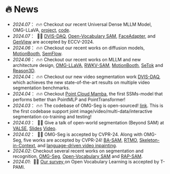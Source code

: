 # 🔥 News

[//]: # (- *2024.04*： 🔥🔥 Checkout our Mamba works. [Point Cloud Mamba]&#40;https://arxiv.org/abs/2403.00762&#41;, [MambaAD]&#40;https://arxiv.org/abs/2404.06564&#41;, and [DGMamba]&#40;https://arxiv.org/abs/2404.07794&#41;. )
[//]: # (- *2024.04*： 🔥🔥 Checkout our open-sourced codebase [ADer]&#40;https://github.com/zhangzjn/ader&#41;, which implements several state-of-the-art anomaly detection AD methods.)
- *2024.07*： 🔥🔥 Checkout our recent Universal Dense MLLM Model, OMG-LLaVA, [project](https://lxtgh.github.io/project/omg_llava/), [code](https://github.com/lxtGH/OMG-Seg/tree/main/omg_llava).
- *2024.07*： &nbsp;🎉🎉 [DVIS-DAQ](https://zhang-tao-whu.github.io/projects/DVIS_DAQ/), [Open-Vocabulary SAM](https://www.mmlab-ntu.com/project/ovsam/), [FaceAdapter](https://github.com/FaceAdapter/Face-Adapter), and [GenView](https://arxiv.org/pdf/2403.12003) are accepted by ECCV-2024.
- *2024.06*： 🔥🔥 Checkout our recent works on diffusion models, [MotionBooth](https://arxiv.org/abs/2406.17758), [SemFlow]().
- *2024.06*： 🔥🔥 Checkout our recent works on MLLM and new architecture design, [OMG-LLaVA](https://arxiv.org/abs/2406.19389), [RWKV-SAM](https://arxiv.org/abs/2406.19369), [MotionBooth](https://arxiv.org/abs/2406.17758), [SeTok](https://arxiv.org/abs/2406.05127) and [Reason3D](https://arxiv.org/abs/2405.17427).
- *2024.04*： 🔥🔥 Checkout our new video segmentation work [DVIS-DAQ](https://arxiv.org/abs/2404.00086), which achieves the new state-of-the-art results on multiple video segmentation benchmarks.
- *2024.04*： 🔥🔥 Checkout [Point Cloud Mamba](https://arxiv.org/abs/2403.00762), the first SSMs-model that performs better than PointMLP and PointTransformer!
- *2024.03*： 🔥🔥 The codebase of OMG-Seg is open-sourced! [link](https://github.com/lxtGH/OMG-Seg). This is the first codebase support joint image/video/multi-data/interactive segmentation co-training and testing!
- *2024.03*： &nbsp;🎉🎉 Give a talk of open-world segmentation (Beyond SAM) at [VALSE](http://valser.org/), [Slides](../../project/paper_local/xiangtai_valse_talk_3_20_2024.pdf) [Video](https://www.bilibili.com/video/BV1PZ421b7U7/?spm_id_from=333.337.search-card.all.click&vd_source=6bb672e5bcff6f43a998d1ba30743967).
- *2024.02*： &nbsp;🎉🎉 OMG-Seg is accepted by CVPR-24. Along with OMG-Seg, five works are accepted by CVPR-24! [BA-SAM](https://arxiv.org/abs/2401.02317), [RTMO](https://arxiv.org/abs/2312.07526), [Skeleton-in-Context](https://arxiv.org/abs/2312.03703), and [language-driven video inpainting](https://arxiv.org/abs/2401.10226). 
- *2024.02*: Checkout several recent works on segmentation and recognition, [OMG-Seg](https://arxiv.org/abs/2401.10229), [Open-Vocabulary SAM](https://arxiv.org/abs/2401.02955) and [RAP-SAM](https://arxiv.org/abs/2401.10228).
- *2024.01*: &nbsp;🎉🎉 <a href="https://arxiv.org/abs/2306.15880"> Our survey </a> on Open Vocabulary Learning is accepted by T-PAMI.

[//]: # (- *2023.12*: Checkout [EdgeSAM]&#40;https://arxiv.org/abs/2312.06660&#41;, a mobile SAM that can run on iPhone! )

[//]: # (- *2023.10*: Checkout our recent works on Open-Vocabulary Detection and Segmentation. [DST-Det]&#40;https://arxiv.org/abs/2310.01393&#41;, [CLIPSelf]&#40;https://arxiv.org/abs/2310.01403&#41;, [MosaicFusion]&#40;https://arxiv.org/abs/2309.13042&#41;.)

[//]: # (- *2023.09*: &nbsp;🎉🎉 Two NeurIPS Paper are accepted as SpotLight. PSG4D and Point-In-Context.)
[//]: # (- *2023.08*: Give a talk of video segmentation at [VALSE]&#40;http://valser.org/&#41; and [Slides]&#40;../../project/paper_local/talk-valse-8-30-2023.pdf&#41;.)

[//]: # (- *2023.07*: &nbsp;🎉🎉 Three paper in ICCV-23: Tube-Link, Betrayed Caption and EMO-Net. One Oral Paper in ICCV-23 workshop. See you in Paris!!  SFNet-Lite is accepted by IJCV.)

[//]: # (- *2023.06*: Checkout our <a href="https://arxiv.org/abs/2306.08659"> new paper </a> on point cloud in-context learning and <a href="https://arxiv.org/abs/2306.15880"> the first survey</a>  on Open Vocabulary Learning. )

[//]: # (- *2023.03*: Checkout our <a href="https://arxiv.org/abs/2304.09854"> new survey </a> on transformer-based segmentation and detection, Also Video Talk, Chinese, [Link]&#40;https://www.bilibili.com/video/BV1tc411M7DC/?spm_id_from=333.337.search-card.all.click&vd_source=6bb672e5bcff6f43a998d1ba30743967&#41;. )

[//]: # (- *2023.03*：Please checkout our new work, <a href="https://arxiv.org/abs/2303.12782">Tube-Link</a>, the first universal video segmentation framework that outperforms specific video segmentation methods &#40;VIS,VSS,VPS&#41;.)

[//]: # (- *2023.03*：One paper on Panoptic Video Scene Graph Generation &#40;PVSG&#41; is accepted by CVPR-2023.)

[//]: # (- *2022.11*：Two paper on Video Scene Understanding is accepted by T-PAMI.)

[//]: # (- *2022.09*：One paper on Neural Collapse is accepted by NeurIPS-2022. )

[//]: # (- *2022.08*： &nbsp;🎉🎉 Join the MMLab@NTU S-Lab! Our four works &#40;Video K-Net, PanopticPartFormer, FashionFormer, and PolyphonicFormer in CVPR-22/ECCV-22&#41; code are all released. Check out my github homepage.)

[//]: # (- *2022.07*： &nbsp;🎉🎉 Our SFNet-Lite &#40;extension of SFNet-ECCV20&#41; achieve the best mIoU and speed trade-off.)

[//]: # (on multiple driving datasets. SFNet-Lite can obtain 80.1 mIoU while running at 50 FPS, 78.8 mIoU while running at 120 FPS. [Code]&#40;https://github.com/lxtGH/SFSegNets&#41;.)

[//]: # (- *2022.07*: &nbsp;🎉🎉 Three papers are accepted by ECCV-2022. One paper is accepted by ICIP-2022.)

[//]: # (- *2022.07*: &nbsp;🎉🎉 Graduated From PKU. )

[//]: # (- *2022.03*: &nbsp;🎉🎉 Video K-Net is accepted by CVPR-2022 as oral presentation.  )

